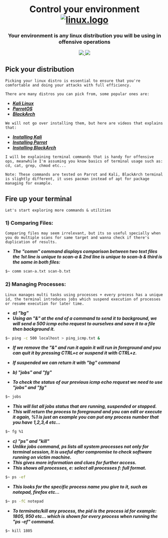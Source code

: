 <h1 align="center">
  Control your environment
  <br>
  <a href="https://github.com/smadi0x86/CSC-RedOps"><img src="https://i.pinimg.com/originals/2f/35/42/2f35421b4bdaead24c9b8d1f7f228038.gif" alt="linux.logo"></a>
  <br>
  </h1>
 
 <h3 align="center">Your environment is any linux distribution you will be using in offensive operations</h3>
 
<p align="center">
  <a href="">
   <img src=https://img.shields.io/badge/Red-Team-darkred>
   <img src=https://img.shields.io/badge/Environment-Control-blue>
  </a>
  </p>
  
## Pick your distribution
```
Picking your linux distro is essential to ensure that you're comfortable and doing your attacks with full efficiency.
```
```
There are many distros you can pick from, some popular ones are:
```
- [***Kali Linux***](https://www.kali.org/get-kali/)
- [***ParrotOS***](https://www.parrotsec.org/download/)
- [***BlackArch***](https://blackarch.org/downloads.html)

```
We will not go over installing them, but here are videos that explains that:
```
- [***Installing Kali***](https://www.youtube.com/watch?v=3Iq7wHsNEXw)
- [***Installing Parrot***](https://www.youtube.com/watch?v=9z-_h7aChDI)
- [***Installing BlackArch***](https://www.youtube.com/watch?v=T0MBlWLZvpE)

```
I will be explaining terminal commands that is handy for offensive ops, meanwhile I'm assuming you know basics of terminal usage such as: cd, cat, grep, chmod etc...
```
```
Note: These commands are tested on Parrot and Kali, BlackArch terminal is slightly different, it uses pacman instead of apt for package managing for example.
```
## Fire up your terminal
```
Let's start exploring more commands & utilities
```
### 1) Comparing Files:
```
Comparing files may seem irrelevant, but its so useful specially when you do multiple scans for same target and wanna check if there's duplication of results.
```
- ***The "comm" command displays comparison between two text files the 1st line is unique to scan-a & 2nd line is unique to scan-b & third is the same in both files:***
```bash
$~ comm scan-a.txt scan-b.txt
```

### 2) Managing Processes:
```
Linux manages multi tasks using processes + every process has a unique id, the terminal introduces jobs which suspend execution of processes or resume execution for later time.
```
- ***a) "bg"***
- ***Using an "&" at the end of a command to send it to background, we will send a 500 icmp echo request to ourselves and save it to a file then background it.***
```bash
$~ ping -c 500 localhost > ping_icmp.txt &
```
- ***If we remove the "&" and run it again it will run in foreground and you can quit it by pressing CTRL+c or suspend it with CTRL+z.***
- ***If suspended we can return it with "bg" command***

- ***b) "jobs" and "fg"***

- ***To check the status of our previous icmp echo request we need to use "jobs" and "fg"***
```bash
$~ jobs
```
- ***This will list all jobs status that are running, suspended or stopped.***
- ***This will return the process to foreground and you can edit or execute it again, %1 is just an example you can put any process number that you have 1,2,3,4 etc...***
```bash
$~ fg %1
```

- ***c) "ps" and "kill"***
- ***Unlike jobs command, ps lists all system processes not only for terminal session, It is useful after compromise to check software running on victim machine.***
- ***This gives more information and clues for further access.***
- ***This shows all processes, e: select all processes f: full format.***
```bash
$~ ps -ef
```
- ***This looks for the specific process name you give to it, such as notepad, firefox etc...***
```bash
$~ ps -fC notepad
```
- ***To terminate/kill any process, the pid is the process id for example: 1805, 950 etc... which is shown for every process when running the "ps -ef" command.***
```bash
$~ kill 1805
```
